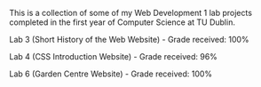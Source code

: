 This is a collection of some of my Web Development 1 lab projects completed in the first year of Computer Science at TU Dublin.

Lab 3 (Short History of the Web Website) - Grade received: 100%

Lab 4 (CSS Introduction Website) - Grade received: 96%

Lab 6 (Garden Centre Website) - Grade received: 100%
